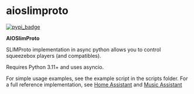 aioslimproto
==================================

[![pypi_badge](https://img.shields.io/pypi/v/aioslimproto.svg)](https://pypi.python.org/pypi/aioslimproto)

**AIOSlimProto**


SLIMProto implementation in async python allows you to control squeezebox players (and compatibles).

Requires Python 3.11+ and uses asyncio.

For simple usage examples, see the example script in the scripts folder.
For a full reference implementation, see [Home Assistant](https://github.com/home-assistant/core/tree/dev/homeassistant/components/slimproto) and [Music Assistant](https://github.com/music-assistant/server/tree/main/music_assistant/server/providers/slimproto)
